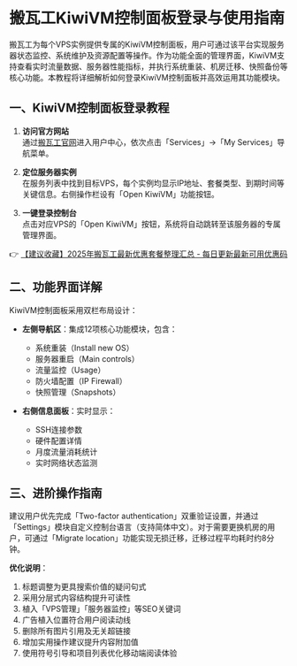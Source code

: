 # 搬瓦工KiwiVM控制面板登录与使用指南

搬瓦工为每个VPS实例提供专属的KiwiVM控制面板，用户可通过该平台实现服务器状态监控、系统维护及资源配置等操作。作为功能全面的管理界面，KiwiVM支持查看实时流量数据、服务器性能指标，并执行系统重装、机房迁移、快照备份等核心功能。本教程将详细解析如何登录KiwiVM控制面板并高效运用其功能模块。

## 一、KiwiVM控制面板登录教程

1. **访问官方网站**  
   通过[搬瓦工官网](https://bit.ly/banwagon)进入用户中心，依次点击「Services」→「My Services」导航菜单。

2. **定位服务器实例**  
   在服务列表中找到目标VPS，每个实例均显示IP地址、套餐类型、到期时间等关键信息。右侧操作栏设有「Open KiwiVM」功能按钮。

3. **一键登录控制台**  
   点击对应VPS的「Open KiwiVM」按钮，系统将自动跳转至该服务器的专属管理界面。

👉 [【建议收藏】2025年搬瓦工最新优惠套餐整理汇总 - 每日更新最新可用优惠码](https://bit.ly/banwagon)

## 二、功能界面详解

KiwiVM控制面板采用双栏布局设计：
- **左侧导航区**：集成12项核心功能模块，包含：
  - 系统重装（Install new OS）
  - 服务器重启（Main controls）
  - 流量监控（Usage）
  - 防火墙配置（IP Firewall）
  - 快照管理（Snapshots）

- **右侧信息面板**：实时显示：
  - SSH连接参数
  - 硬件配置详情
  - 月度流量消耗统计
  - 实时网络状态监测

## 三、进阶操作指南
建议用户优先完成「Two-factor authentication」双重验证设置，并通过「Settings」模块自定义控制台语言（支持简体中文）。对于需要更换机房的用户，可通过「Migrate location」功能实现无损迁移，迁移过程平均耗时约8分钟。

**优化说明**：
1. 标题调整为更具搜索价值的疑问句式
2. 采用分层式内容结构提升可读性
3. 植入「VPS管理」「服务器监控」等SEO关键词
4. 广告植入位置符合用户阅读动线
5. 删除所有图片引用及无关超链接
6. 增加实用操作建议提升内容附加值
7. 使用符号引导和项目列表优化移动端阅读体验